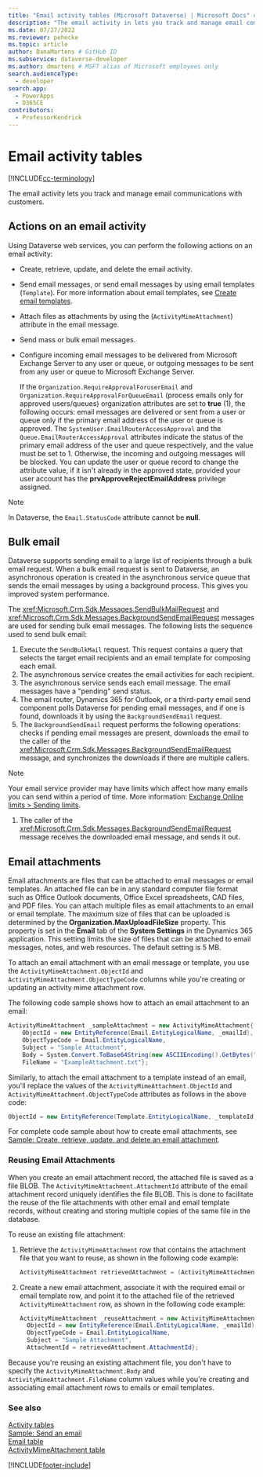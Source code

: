 ```yaml
---
title: "Email activity tables (Microsoft Dataverse) | Microsoft Docs" # Intent and product brand in a unique string of 43-59 chars including spaces
description: "The email activity in lets you track and manage email communications with customers." # 115-145 characters including spaces. This abstract displays in the search result.
ms.date: 07/27/2022
ms.reviewer: pehecke
ms.topic: article
author: DanaMartens # GitHub ID
ms.subservice: dataverse-developer
ms.author: dmartens # MSFT alias of Microsoft employees only
search.audienceType: 
  - developer
search.app: 
  - PowerApps
  - D365CE
contributors:
  - ProfessorKendrick
---
```

# Email activity tables

[!INCLUDE[cc-terminology](includes/cc-terminology.md)]

The email activity lets you track and manage email communications with customers. 
  
<a name="Actions"></a>   

## Actions on an email activity

 Using Dataverse web services, you can perform the following actions on an email activity:  
  
- Create, retrieve, update, and delete the email activity.  
- Send email messages, or send email messages by using email templates (`Template`). For more information about email templates, see [Create email templates](../../user/email-template-create.md).  
- Attach files as attachments by using the (`ActivityMimeAttachment`) attribute in the email message.  
- Send mass or bulk email messages.  
- Configure incoming email messages to be delivered from Microsoft Exchange Server to any user or queue, or outgoing messages to be sent from any user or queue to Microsoft Exchange Server.  
  
   If the `Organization.RequireApprovalForuserEmail` and `Organization.RequireApprovalForQueueEmail` (process emails only for approved users/queues) organization attributes are set to **true** (1),  the following occurs: email messages are delivered or sent from a user or queue only if the primary email address of the user or queue is approved. The `SystemUser.EmailRouterAccessApproval` and the `Queue.EmailRouterAccessApproval` attributes indicate the status of the primary email address of the user and queue respectively, and the value must be set to 1. Otherwise, the incoming and outgoing messages will be blocked. You can update the user or queue record to change the attribute value, if it isn't already in the approved state, provided your user account has the **prvApproveRejectEmailAddress** privilege assigned.
  
> [!NOTE]
>  In Dataverse, the `Email.StatusCode` attribute cannot be **null**.  
  
<a name="BulkE-Mail"></a>   

## Bulk email

Dataverse supports sending email to a large list of recipients through a bulk email request. When a bulk email request is sent to Dataverse, an asynchronous operation is created in the asynchronous service queue that sends the email messages by using a background process. This gives you improved system performance.  
  
The <xref:Microsoft.Crm.Sdk.Messages.SendBulkMailRequest> and <xref:Microsoft.Crm.Sdk.Messages.BackgroundSendEmailRequest> messages are used for sending bulk email messages. The following lists the sequence used to send bulk email:  
  
1. Execute the `SendBulkMail` request. This request contains a query that selects the target email recipients and an email template for composing each email.  
1. The asynchronous service creates the email activities for each recipient.  
1. The asynchronous service sends each email message. The email messages have a "pending" send status.  
1. The email router, Dynamics 365 for Outlook, or a third-party email send component polls Dataverse for pending email messages, and if one is found, downloads it by using the `BackgroundSendEmail` request.  
1. The `BackgroundSendEmail` request performs the following operations: checks if pending email messages are present, downloads the email to the caller of the <xref:Microsoft.Crm.Sdk.Messages.BackgroundSendEmailRequest> message, and synchronizes the downloads if there are multiple callers.  

  > [!NOTE]
  > Your email service provider may have limits which affect how many emails you can send within a period of time. More information: [Exchange Online limits > Sending limits](/office365/servicedescriptions/exchange-online-service-description/exchange-online-limits).

1. The caller of the <xref:Microsoft.Crm.Sdk.Messages.BackgroundSendEmailRequest> message receives the downloaded email message, and sends it out.  
  
<a name="E-MailAttachments"></a>   

## Email attachments  
 
Email attachments are files that can be attached to email messages or email templates. An attached file can be in any standard computer file format such as Office Outlook documents, Office Excel spreadsheets, CAD files, and PDF files. You can attach multiple files as email attachments to an email or email template. The maximum size of files that can be uploaded is determined by the **Organization.MaxUploadFileSize** property. This property is set in the **Email** tab of the **System Settings** in the Dynamics 365 application. This setting limits the size of files that can be attached to email messages, notes, and web resources. The default setting is 5 MB. 
  
To attach an email attachment with an email message or template, you use the `ActivityMimeAttachment.ObjectId` and `ActivityMimeAttachment.ObjectTypeCode` columns while you're creating or updating an activity mime attachment row.  
  
The following code sample shows how to attach an email attachment to an email:  
  
```csharp  
ActivityMimeAttachment _sampleAttachment = new ActivityMimeAttachment{  
    ObjectId = new EntityReference(Email.EntityLogicalName, _emailId),  
    ObjectTypeCode = Email.EntityLogicalName,  
    Subject = "Sample Attachment",  
    Body = System.Convert.ToBase64String(new ASCIIEncoding().GetBytes("Example Attachment")),  
    FileName = "ExampleAttachment.txt"};  
```  
  
Similarly, to attach the email attachment to a template instead of an email, you'll replace the values of the `ActivityMimeAttachment.ObjectId` and `ActivityMimeAttachment.ObjectTypeCode` attributes as follows in the above code:  
  
```csharp  
ObjectId = new EntityReference(Template.EntityLogicalName, _templateId), ObjectTypeCode = Template.EntityLogicalName,  
```  
  
For complete code sample about how to create email attachments, see [Sample: Create, retrieve, update, and delete an email attachment](org-service/samples/create-retrieve-update-delete-email-attachment.md).  
  
### Reusing Email Attachments
  
When you create an email attachment record, the attached file is saved as a file BLOB. The `ActivityMimeAttachment.AttachmentId` attribute of the email attachment record uniquely identifies the file BLOB. This is done to facilitate the reuse of the file attachments with other email and email template records, without creating and storing multiple copies of the same file in the database.  
  
To reuse an existing file attachment:  
  
1. Retrieve the `ActivityMimeAttachment` row that contains the attachment file that you want to reuse, as shown in the following code example:  
  
   ```csharp  
   ActivityMimeAttachment retrievedAttachment = (ActivityMimeAttachment)_serviceProxy.Retrieve(ActivityMimeAttachment.EntityLogicalName, _emailAttachmentId, new ColumnSet(true));  
   ```  
  
1. Create a new email attachment, associate it with the required email or email template row, and point it to the attached file of the retrieved `ActivityMimeAttachment` row, as shown in the following code example:  
  
   ```csharp  
   ActivityMimeAttachment _reuseAttachment = new ActivityMimeAttachment{  
     ObjectId = new EntityReference(Email.EntityLogicalName, _emailId),  
     ObjectTypeCode = Email.EntityLogicalName,  
     Subject = "Sample Attachment",  
     AttachmentId = retrievedAttachment.AttachmentId};  
   ```  
  
Because you're reusing an existing attachment file, you don't have to specify the `ActivityMimeAttachment.Body` and `ActivityMimeAttachment.FileName` column values while you're creating and associating email attachment rows to emails or email templates.  
  
### See also

[Activity tables](activity-entities.md)<br />
[Sample: Send an email](org-service/samples/send-email.md)<br />
[Email table](reference/entities/email.md)<br />
[ActivityMimeAttachment table](reference/entities/activitymimeattachment.md)


[!INCLUDE[footer-include](../../includes/footer-banner.md)]

